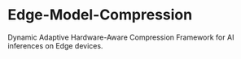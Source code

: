 # Edge-Model-Compression
Dynamic Adaptive Hardware-Aware Compression Framework for AI inferences on Edge devices. 
